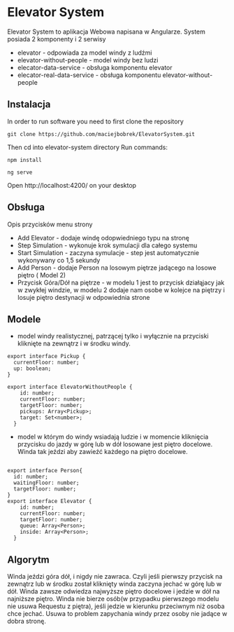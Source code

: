 # Elevator System
Elevator System to aplikacja Webowa napisana w Angularze. System posiada 2 komponenty i 2 serwisy
- elevator - odpowiada za model windy z ludźmi
- elevator-without-people - model windy bez ludzi
- elecator-data-service  - obsługa komponentu elevator
- elecator-real-data-service  - obsługa komponentu elevator-without-people

## Instalacja
In order to run software you need to first clone the repository
```
git clone https://github.com/maciejbobrek/ElevatorSystem.git
```
Then cd into elevator-system directory
Run commands:
```
npm install
```
```
ng serve
```
Open http://localhost:4200/ on your desktop
## Obsługa
Opis przycisków menu strony
- Add Elevator - dodaje windę odopwiedniego typu na stronę
- Step Simulation - wykonuje krok symulacji dla całego systemu
- Start Simulation - zaczyna symulacje - step jest automatycznie wykonywany co 1,5 sekundy
- Add Person - dodaje Person na losowym piętrze jadącego na losowe piętro ( Model 2)
- Przycisk Góra/Dół na piętrze - w modelu 1 jest to przycisk działąjacy jak w zwykłej windzie, w modelu 2 dodaje nam osobe w kolejce na piętrzy i losuje piętro destynacji w odpowiednia strone


## Modele 
- model windy realistycznej, patrzącej tylko i wyłącznie na przyciski kliknięte na zewnątrz i w środku windy.
```
export interface Pickup {
  currentFloor: number;
  up: boolean;
}

export interface ElevatorWithoutPeople {
    id: number;
    currentFloor: number;
    targetFloor: number;
    pickups: Array<Pickup>;
    target: Set<number>;
  }
```
- model w którym do windy wsiadają ludzie i w momencie kliknięcia przycisku do jazdy w górę lub w dół losowane jest piętro docelowe. Winda tak jeździ aby zawieźć każdego na piętro docelowe.
```

export interface Person{
  id: number;
  waitingFloor: number;
  targetFloor: number;
}
export interface Elevator {
    id: number;
    currentFloor: number;
    targetFloor: number;
    queue: Array<Person>;
    inside: Array<Person>;
  }

```
## Algorytm
Winda jeździ góra dół, i nigdy nie zawraca. Czyli jeśli pierwszy przycisk na zewnątrz lub w środku został kliknięty winda zaczyna jechać w górę lub w dół. Winda zawsze odwiedza najwyższe piętro docelowe i jedzie w dół na najniższe piętro. Winda nie
bierze osób(w przypadku pierwszego modelu nie usuwa Requestu z piętra), jeśli jedzie w kierunku przeciwnym niż osoba chce jechać. Usuwa to problem zapychania windy przez osoby nie jadące w dobra stronę.




